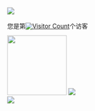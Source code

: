 
<h1 align="left"> <a href="https://fe8.cn/"> <img src="https://readme-typing-svg.herokuapp.com/?lines=console.log(%22Hello%2C%20World!%22);欢迎访问水滴前端!&center=true&size=27"> </a> </h1>
<p  style ="height:15px;line-height:15px"  data-sourcepos="4:1-4:71" dir="auto">您是第<a target="_blank" rel="noopener noreferrer" href="https://camo.githubusercontent.com/bf932273e86efb2c72a3a813d215e0ef5f28bb1d6102fd6ec29e845871ed380a/68747470733a2f2f70726f66696c652d636f756e7465722e676c697463682e6d652f4368726973746d61732f636f756e742e737667"><img src="https://camo.githubusercontent.com/bf932273e86efb2c72a3a813d215e0ef5f28bb1d6102fd6ec29e845871ed380a/68747470733a2f2f70726f66696c652d636f756e7465722e676c697463682e6d652f4368726973746d61732f636f756e742e737667" alt="Visitor Count" data-canonical-src="https://profile-counter.glitch.me/Christmas/count.svg" style="max-width: 100%;"></a>个访客</p>


<div align="left" dir="auto">
 <img height="137px" src="https://github-readme-stats.vercel.app/api?username=Clycheng&hide_title=true&hide_border=true&show_icons=trueline_height=21&text_color=000&icon_color=000&bg_color=0,ea6161,ffc64d,fffc4d,52fa5a&theme=graywhite" />
<img src="https://github-readme-stats.vercel.app/api/top-langs/?username=Clycheng&hide_title=true&hide_border=true&layout=compact&langs_count=6&text_color=000&icon_color=fff&bg_color=0,52fa5a,4dfcff,c64dff&theme=graywhite" /> 
</div>

<div align="left" dir="auto"><a target="_blank" rel="noopener noreferrer" href="https://camo.githubusercontent.com/7d43295e23eaaff5cc6b6c9f76dfb4295d75c9fdbab0dace5e4560ed4c4a0e72/68747470733a2f2f63646e2e6a7364656c6976722e6e65742f67682f73756e3032323553554e2f73756e3032323553554e2f636f6e747269627574696f6e2d736e616b652f6769746875622d636f6e747269627574696f6e2d677269642d736e616b652e737667"><img src="https://camo.githubusercontent.com/7d43295e23eaaff5cc6b6c9f76dfb4295d75c9fdbab0dace5e4560ed4c4a0e72/68747470733a2f2f63646e2e6a7364656c6976722e6e65742f67682f73756e3032323553554e2f73756e3032323553554e2f636f6e747269627574696f6e2d736e616b652f6769746875622d636f6e747269627574696f6e2d677269642d736e616b652e737667" data-canonical-src="https://cdn.jsdelivr.net/gh/sun0225SUN/sun0225SUN/contribution-snake/github-contribution-grid-snake.svg" style="max-width: 100%;"></a></div>









